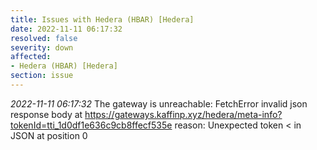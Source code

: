 ```yaml
---
title: Issues with Hedera (HBAR) [Hedera]
date: 2022-11-11 06:17:32
resolved: false
severity: down
affected:
- Hedera (HBAR) [Hedera]
section: issue
---
```


*2022-11-11 06:17:32* The gateway is unreachable: FetchError invalid json response body at https://gateways.kaffinp.xyz/hedera/meta-info?tokenId=tti_1d0df1e636c9cb8ffecf535e reason: Unexpected token < in JSON at position 0